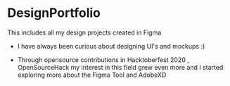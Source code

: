 # DesignPortfolio
This includes all my design projects created in Figma

* I have always been curious about designing UI's and mockups :)

* Through opensource contributions in Hacktoberfest 2020 , OpenSourceHack my interest in this field grew even more and I started exploring more about the Figma Tool and AdobeXD

